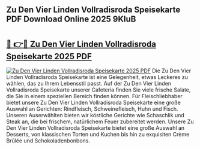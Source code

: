 ## Zu Den Vier Linden Vollradisroda Speisekarte PDF Download Online 2025 9KIuB

# <h2><a href="http://gcdo4it.nevu.top/?p=Zu+Den+Vier+Linden+Vollradisroda+Speisekarte">🔗 👉🔴 Zu Den Vier Linden Vollradisroda Speisekarte 2025 PDF</a></h2>

[![Zu Den Vier Linden Vollradisroda Speisekarte 2025 PDF](https://i.imgur.com/dBaPXMq.png)](http://gcdo4it.nevu.top/?p=Zu+Den+Vier+Linden+Vollradisroda+Speisekarte)
Die Zu Den Vier Linden Vollradisroda Speisekarte ist eine Gelegenheit, etwas Leckeres zu wählen, das zu Ihrem Lebensstil passt. Auf der Zu Den Vier Linden Vollradisroda Speisekarte unserer Cafeteria finden Sie viele frische Salate, die Sie in einem speziellen Bereich finden können. Für Fleischliebhaber bietet unsere Zu Den Vier Linden Vollradisroda Speisekarte eine große Auswahl an Gerichten: Rindfleisch, Schweinefleisch, Huhn und Fisch. Unseren Auserwählten bieten wir köstliche Gerichte wie Schaschlik und Steak an, die bei frischem, natürlichem Feuer zubereitet werden. Unsere Zu Den Vier Linden Vollradisroda Speisekarte bietet eine große Auswahl an Desserts, von klassischen Torten und Kuchen bis hin zu exquisiten Crème Brûlée und Schokoladenbonbons.

